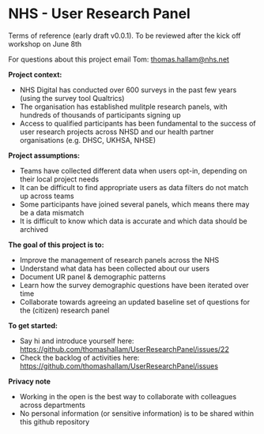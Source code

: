 # NHS - User Research Panel

Terms of reference (early draft v0.0.1). To be reviewed after the kick off workshop on June 8th

For questions about this project email Tom: thomas.hallam@nhs.net

**Project context:**
- NHS Digital has conducted over 600 surveys in the past few years (using the survey tool Qualtrics)
- The organisation has established mulitple research panels, with hundreds of thousands of participants signing up
- Access to qualified participants has been fundamental to the success of user research projects across NHSD and our health partner organisations (e.g. DHSC, UKHSA, NHSE)


**Project assumptions:**
- Teams have collected different data when users opt-in, depending on their local project needs
- It can be difficult to find appropriate users as data filters do not match up across teams
- Some participants have joined several panels, which means there may be a data mismatch
- It is difficult to know which data is accurate and which data should be archived

**The goal of this project is to:**
- Improve the management of research panels across the NHS
- Understand what data has been collected about our users 
- Document UR panel & demographic patterns
- Learn how the survey demographic questions have been iterated over time
- Collaborate towards agreeing an updated baseline set of questions for the (citizen) research panel 


**To get started:**
- Say hi and introduce yourself here: https://github.com/thomashallam/UserResearchPanel/issues/22
- Check the backlog of activities here: https://github.com/thomashallam/UserResearchPanel/issues


**Privacy note** 
- Working in the open is the best way to collaborate with colleagues across departments
- No personal information (or sensitive information) is to be shared within this github repository 
